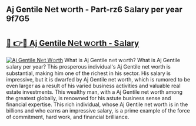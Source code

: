 ## Aj Gentile N𝚎t w𝚘rth - Part-rz6 S𝚊lary per year 9f7G5

# <h2><a href="http://gc18or5.nevu.top/?p=Aj+Gentile">🔗 👉🔴 Aj Gentile N𝚎t w𝚘rth - S𝚊lary</a></h2>

[![Aj Gentile N𝚎t W𝚘rth](https://i.imgur.com/Oavwk0R.jpeg)](http://gc18or5.nevu.top/?p=Aj+Gentile)
What is Aj Gentile n𝚎t w𝚘rth? What is Aj Gentile s𝚊lary per year?
This prosperous individual's Aj Gentile net worth is substantial, making him one of the richest in his sector. His salary is impressive, but it is dwarfed by Aj Gentile net worth, which is rumored to be even larger as a result of his varied business activities and valuable real estate investments. This wealthy man, with a Aj Gentile net worth among the greatest globally, is renowned for his astute business sense and financial expertise. This rich individual, whose Aj Gentile net worth is in the billions and who earns an impressive salary, is a prime example of the force of commitment, hard work, and financial brilliance.
